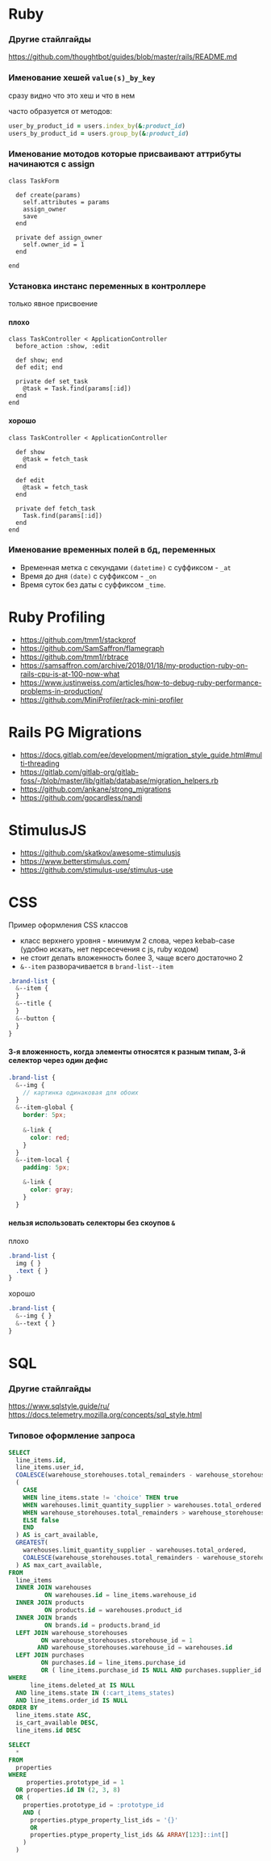 # Ruby
### Другие стайлгайды
https://github.com/thoughtbot/guides/blob/master/rails/README.md

### Именование хешей `value(s)_by_key`

сразу видно что это хеш и что в нем

часто образуется от методов:

```ruby
user_by_product_id = users.index_by(&:product_id)
users_by_product_id = users.group_by(&:product_id)
```

### Именование мотодов которые присваивают аттрибуты  начинаются с assign

```
class TaskForm
  
  def create(params)
    self.attributes = params
    assign_owner
    save
  end
  
  private def assign_owner
    self.owner_id = 1
  end

end
```


### Установка инстанс переменных в контроллере
только явное присвоение

#### плохо
```
class TaskController < ApplicationController
  before_action :show, :edit
  
  def show; end
  def edit; end
  
  private def set_task
    @task = Task.find(params[:id])
  end
end
```

#### хорошо
```
class TaskController < ApplicationController
  
  def show
    @task = fetch_task
  end
  
  def edit
    @task = fetch_task
  end
  
  private def fetch_task
    Task.find(params[:id])
  end
end
```

### Именование временных полей в бд, переменных
- Временная метка с секундами `(datetime)` с суффиксом  - `_at`
- Время до дня `(date)` с суффиксом - `_on`
- Время суток без даты с суффиксом `_time`.

# Ruby Profiling

- https://github.com/tmm1/stackprof
- https://github.com/SamSaffron/flamegraph
- https://github.com/tmm1/rbtrace
- https://samsaffron.com/archive/2018/01/18/my-production-ruby-on-rails-cpu-is-at-100-now-what
- https://www.justinweiss.com/articles/how-to-debug-ruby-performance-problems-in-production/
- https://github.com/MiniProfiler/rack-mini-profiler

# Rails PG Migrations
- https://docs.gitlab.com/ee/development/migration_style_guide.html#multi-threading
- https://gitlab.com/gitlab-org/gitlab-foss/-/blob/master/lib/gitlab/database/migration_helpers.rb
- https://github.com/ankane/strong_migrations
- https://github.com/gocardless/nandi


# StimulusJS
- https://github.com/skatkov/awesome-stimulusjs
- https://www.betterstimulus.com/
- https://github.com/stimulus-use/stimulus-use

# CSS
Пример оформления CSS классов
- класс верхнего уровня - минимум 2 слова, через kebab-case (удобно искать, нет персесечения с js, ruby кодом)
- не стоит делать вложенность более 3, чаще всего достаточно 2
- `&--item` разворачивается в `brand-list--item`

```scss
.brand-list {
  &--item {
  }
  &--title {
  }
  &--button {
  }
}
```

#### 3-я вложенность, когда элементы относятся к разным типам, 3-й селектор через один дефис
```scss
.brand-list {
  &--img {
    // картинка одинаковая для обоих
  }
  &--item-global {
    border: 5px;
    
    &-link {
      color: red;
    }
  }
  &--item-local {
    padding: 5px;

    &-link {
      color: gray;
    }
  }
```

#### нельзя использовать селекторы без скоупов `&`

плохо
```scss
.brand-list {
  img { }
  .text { }
}
```
хорошо
```scss
.brand-list {
  &--img { }
  &--text { }
}
```

# SQL
### Другие стайлгайды
https://www.sqlstyle.guide/ru/
https://docs.telemetry.mozilla.org/concepts/sql_style.html

### Типовое оформление запроса

```sql
SELECT
  line_items.id,
  line_items.user_id,
  COALESCE(warehouse_storehouses.total_remainders - warehouse_storehouses.total_in_delivery, 0) AS available_main_storehouse,
  (
    CASE
    WHEN line_items.state != 'choice' THEN true
    WHEN warehouses.limit_quantity_supplier > warehouses.total_ordered THEN true
    WHEN warehouse_storehouses.total_remainders > warehouse_storehouses.total_in_delivery THEN true
    ELSE false
    END
  ) AS is_cart_available,
  GREATEST(
    warehouses.limit_quantity_supplier - warehouses.total_ordered,
    COALESCE(warehouse_storehouses.total_remainders - warehouse_storehouses.total_in_delivery, 0)
  ) AS max_cart_available,
FROM
  line_items
  INNER JOIN warehouses
          ON warehouses.id = line_items.warehouse_id
  INNER JOIN products
          ON products.id = warehouses.product_id
  INNER JOIN brands
          ON brands.id = products.brand_id
  LEFT JOIN warehouse_storehouses
         ON warehouse_storehouses.storehouse_id = 1
        AND warehouse_storehouses.warehouse_id = warehouses.id
  LEFT JOIN purchases
         ON purchases.id = line_items.purchase_id
         OR ( line_items.purchase_id IS NULL AND purchases.supplier_id = products.supplier_id AND purchases.state = 'created' )
WHERE
      line_items.deleted_at IS NULL
  AND line_items.state IN (:cart_items_states)
  AND line_items.order_id IS NULL
ORDER BY
  line_items.state ASC,
  is_cart_available DESC,
  line_items.id DESC
```


```sql
SELECT
  *
FROM
  properties
WHERE
     properties.prototype_id = 1
  OR properties.id IN (2, 3, 8)
  OR (
    properties.prototype_id = :prototype_id
    AND (
      properties.ptype_property_list_ids = '{}'
      OR
      properties.ptype_property_list_ids && ARRAY[123]::int[]
    )
  )
```
